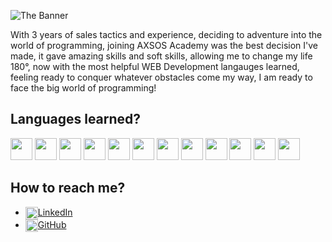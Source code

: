 ![The Banner](https://github.com/user-attachments/assets/97f37ab1-c508-4e61-b604-2d032227bc58)

With 3 years of sales tactics and experience, deciding to adventure into the world of programming, joining AXSOS Academy was the best decision I've made, it gave amazing skills and soft skills, allowing me to change my life 180°, now with the most helpful WEB Development langauges learned, feeling ready to conquer whatever obstacles come my way, I am ready to face the big world of programming!

## Languages learned?
<p>
<img src="https://cdn.jsdelivr.net/gh/devicons/devicon@latest/icons/python/python-original.svg" width="35" height="35"/>
<img src="https://cdn.jsdelivr.net/gh/devicons/devicon@latest/icons/html5/html5-original.svg" width="35" height="35"/>
<img src="https://cdn.jsdelivr.net/gh/devicons/devicon@latest/icons/java/java-original.svg" width="35" height="35"/>
<img src="https://cdn.jsdelivr.net/gh/devicons/devicon@latest/icons/javascript/javascript-plain.svg" width="35" height="35"/>
<img src="https://cdn.jsdelivr.net/gh/devicons/devicon@latest/icons/css3/css3-original.svg" width="35" height="35"/>
<img src="https://cdn.jsdelivr.net/gh/devicons/devicon@latest/icons/tailwindcss/tailwindcss-original.svg" width="35" height="35"/>
<img src="https://cdn.jsdelivr.net/gh/devicons/devicon@latest/icons/amazonwebservices/amazonwebservices-plain-wordmark.svg" width="35" height="35"/>
<img src="https://cdn.jsdelivr.net/gh/devicons/devicon@latest/icons/react/react-original.svg" width="35" height="35"/>
<img src="https://cdn.jsdelivr.net/gh/devicons/devicon@latest/icons/bootstrap/bootstrap-original.svg" width="35" height="35"/>
<img src="https://cdn.jsdelivr.net/gh/devicons/devicon@latest/icons/express/express-original.svg" width="35" height="35"/>
<img src="https://cdn.jsdelivr.net/gh/devicons/devicon@latest/icons/mongodb/mongodb-original.svg" width="35" height="35"/>
<img src="https://cdn.jsdelivr.net/gh/devicons/devicon@latest/icons/nodejs/nodejs-original.svg" width="35" height="35"/>
</p>

## How to reach me?
- <img align="center" src="https://cdn.jsdelivr.net/gh/devicons/devicon@latest/icons/linkedin/linkedin-original.svg" height="auto" width="20"/>[LinkedIn](www.linkedin.com/in/loaiazaidan/)
- <img align="center" src="https://cdn.jsdelivr.net/gh/devicons/devicon@latest/icons/github/github-original.svg" height="auto" width="20"/>[GitHub](https://github.com/loaizaidan)

<!--
**loaizaidan/loaizaidan** is a ✨ _special_ ✨ repository because its `README.md` (this file) appears on your GitHub profile.

Here are some ideas to get you started:

- 🔭 I’m currently working on ...
- 🌱 I’m currently learning ...
- 👯 I’m looking to collaborate on ...
- 🤔 I’m looking for help with ...
- 💬 Ask me about ...
- 📫 How to reach me: ...
- 😄 Pronouns: ...
- ⚡ Fun fact: ...
-->
